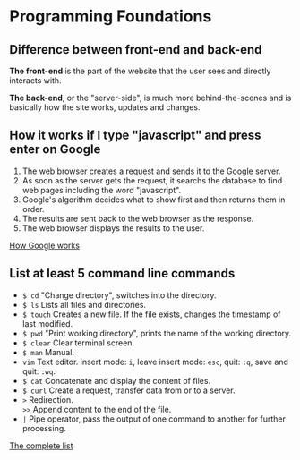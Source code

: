 # Programming Foundations

## Difference between front-end and back-end

**The front-end** is the part of the website that the user sees and directly interacts with.

**The back-end**, or the "server-side", is much more behind-the-scenes and is basically how the site works, updates and changes. 

## How it works if I type "javascript" and press enter on Google

1. The web browser creates a request and sends it to the Google server.
2. As soon as the server gets the request, it searchs the database to find web pages including the word "javascript". 
3. Google's algorithm decides what to show first and then returns them in order.
4. The results are sent back to the web browser as the response.
5. The web browser displays the results to the user.

[How Google works](https://www.google.com/search/howsearchworks/crawling-indexing/)

## List at least 5 command line commands

  * `$ cd` "Change directory", switches into the directory.
  * `$ ls` Lists all files and directories.
  * `$ touch` Creates a new file. If the file exists, changes the timestamp of last modified.
  * `$ pwd` "Print working directory", prints the name of the working directory.
  * `$ clear` Clear terminal screen.
  * `$ man` Manual.
  * `vim` Text editor. insert mode: `i`, leave insert mode: `esc`, quit: `:q`, save and quit: `:wq`.
  * `$ cat` Concatenate and display the content of files.
  * `$ curl` Create a request, transfer data from or to a server.
  * `>` Redirection.  
    `>>` Append content to the end of the file.
  * `|` Pipe operator, pass the output of one command to another for further processing.

  [The complete list](https://ss64.com/osx/)